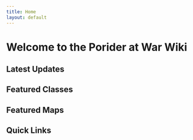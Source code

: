 ```yaml
---
title: Home
layout: default
---
```


<div class="main-content">
  <h1>Welcome to the Porider at War Wiki</h1>

  <div class="section">
    <h2>Latest Updates</h2>
    <ul></ul>
  </div>

  <div class="section">
    <h2>Featured Classes</h2>
    <ul></ul>
  </div>

  <div class="section">
    <h2>Featured Maps</h2>
    <ul></ul>
  </div>

  <div class="section">
    <h2>Quick Links</h2>
    <ul></ul>
  </div>
</div>
